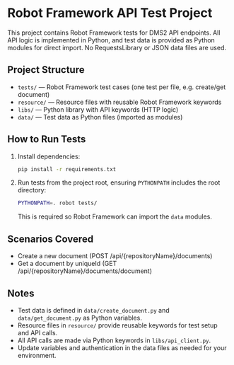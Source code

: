 # Robot Framework API Test Project

This project contains Robot Framework tests for DMS2 API endpoints. All API logic is implemented in Python, and test data is provided as Python modules for direct import. No RequestsLibrary or JSON data files are used.

## Project Structure
- `tests/` — Robot Framework test cases (one test per file, e.g. create/get document)
- `resource/` — Resource files with reusable Robot Framework keywords
- `libs/` — Python library with API keywords (HTTP logic)
- `data/` — Test data as Python files (imported as modules)

## How to Run Tests
1. Install dependencies:
   ```sh
   pip install -r requirements.txt
   ```
2. Run tests from the project root, ensuring `PYTHONPATH` includes the root directory:
   ```sh
   PYTHONPATH=. robot tests/
   ```
   This is required so Robot Framework can import the `data` modules.

## Scenarios Covered
- Create a new document (POST /api/{repositoryName}/documents)
- Get a document by uniqueId (GET /api/{repositoryName}/documents/document)

## Notes
- Test data is defined in `data/create_document.py` and `data/get_document.py` as Python variables.
- Resource files in `resource/` provide reusable keywords for test setup and API calls.
- All API calls are made via Python keywords in `libs/api_client.py`.
- Update variables and authentication in the data files as needed for your environment.